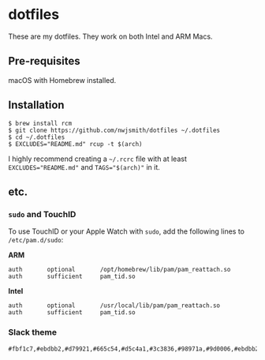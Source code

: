 # dotfiles

These are my dotfiles. They work on both Intel and ARM Macs.

## Pre-requisites

macOS with Homebrew installed.

## Installation

```
$ brew install rcm
$ git clone https://github.com/nwjsmith/dotfiles ~/.dotfiles
$ cd ~/.dotfiles
$ EXCLUDES="README.md" rcup -t $(arch)
```

I highly recommend creating a `~/.rcrc` file with at least
`EXCLUDES="README.md"` and `TAGS="$(arch)"` in it.

## etc.

### `sudo` and TouchID

To use TouchID or your Apple Watch with `sudo`, add the following lines to `/etc/pam.d/sudo`:

**ARM**

```
auth       optional       /opt/homebrew/lib/pam/pam_reattach.so
auth       sufficient     pam_tid.so
```

**Intel**

```
auth       optional       /usr/local/lib/pam/pam_reattach.so
auth       sufficient     pam_tid.so
```

### Slack theme

```
#fbf1c7,#ebdbb2,#d79921,#665c54,#d5c4a1,#3c3836,#98971a,#9d0006,#ebdbb2,#2828282
```

[gruvbox-iterm]: https://github.com/gruvbox-community/gruvbox-contrib/tree/master/iterm2
